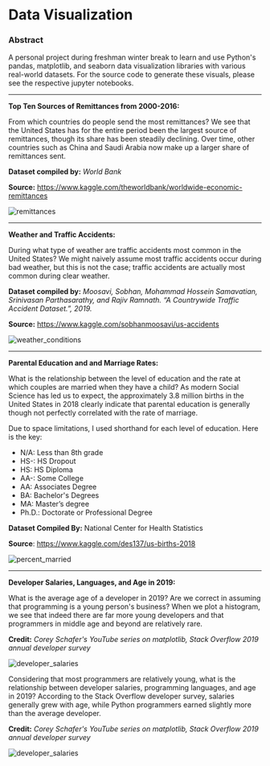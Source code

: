 # Data Visualization 

### Abstract 

A personal project during freshman winter break to learn and use Python's pandas, matplotlib, and seaborn data visualization libraries with various real-world datasets. For the source code to generate these visuals, please see the respective jupyter notebooks. 

___ 

**Top Ten Sources of Remittances from 2000-2016:**

From which countries do people send the most remittances? We see that the United States has for the entire period been the largest source of remittances, though its share has been steadily declining. Over time, other countries such as China and Saudi Arabia now make up a larger share of remittances sent. 

**Dataset compiled by:** _World Bank_ 

**Source:** https://www.kaggle.com/theworldbank/worldwide-economic-remittances

![remittances](https://user-images.githubusercontent.com/58995473/72208033-8fc8cc80-349e-11ea-82bc-c0d8f76de928.png)

___

**Weather and Traffic Accidents:**

During what type of weather are traffic accidents most common in the United States? We might naively assume most traffic accidents occur during bad weather, but this is not the case; traffic accidents are actually most common during clear weather. 

**Dataset compiled by:** _Moosavi, Sobhan, Mohammad Hossein Samavatian, Srinivasan Parthasarathy, and Rajiv Ramnath. “A Countrywide Traffic Accident Dataset.”, 2019._

**Source:** https://www.kaggle.com/sobhanmoosavi/us-accidents

![weather_conditions](https://user-images.githubusercontent.com/58995473/72167510-87ec2800-33cb-11ea-81bb-52d64bf5f678.png)

___

**Parental Education and and Marriage Rates:**

What is the relationship between the level of education and the rate at which couples are married when they have a child? As modern Social Science has led us to expect, the approximately 3.8 million births in the United States in 2018 clearly indicate that parental education is generally though not perfectly correlated with the rate of marriage. 

Due to space limitations, I used shorthand for each level of education. Here is the key: 

+ N/A: Less than 8th grade
+ HS-: HS Dropout
+ HS: HS Diploma  
+ AA-: Some College
+ AA: Associates Degree
+ BA: Bachelor's Degrees
+ MA: Master’s degree
+ Ph.D.: Doctorate or Professional Degree

**Dataset Compiled By:** National Center for Health Statistics

**Source**: https://www.kaggle.com/des137/us-births-2018

![percent_married](https://user-images.githubusercontent.com/58995473/72205845-c5ae8680-3487-11ea-98bb-d49710ad9bf3.png)
___

**Developer Salaries, Languages, and Age in 2019:** 

What is the average age of a developer in 2019? Are we correct in assuming that programming is a young person's business? When we plot a histogram, we see that indeed there are far more young developers and that programmers in middle age and beyond are relatively rare. 

**Credit:** _Corey Schafer's YouTube series on matplotlib, Stack Overflow 2019 annual developer survey_

![developer_salaries](https://user-images.githubusercontent.com/58995473/71764091-84e0cb80-2ee3-11ea-9b55-86009127d5f8.png)

Considering that most programmers are relatively young, what is the relationship between developer salaries, programming languages, and age in 2019? According to the Stack Overflow developer survey, salaries generally grew with age, while Python programmers earned slightly more than the average developer. 

**Credit:** _Corey Schafer's YouTube series on matplotlib, Stack Overflow 2019 annual developer survey_

![developer_salaries](https://user-images.githubusercontent.com/58995473/71763714-519c3d80-2edf-11ea-9e1a-a0afadfe1fa9.png)
